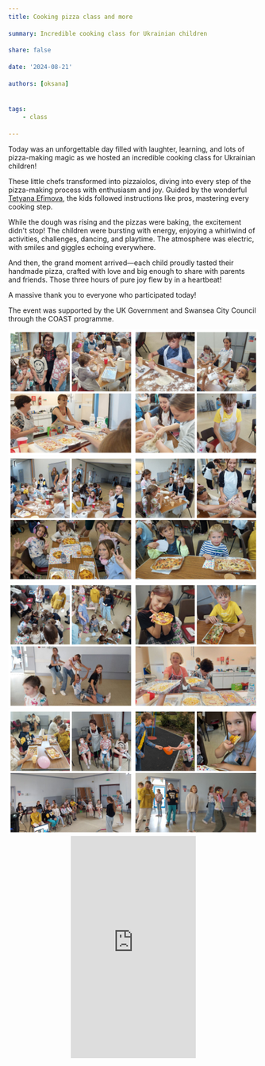 ```yaml
---
title: Cooking pizza class and more

summary: Incredible cooking class for Ukrainian children

share: false

date: '2024-08-21' 

authors: [oksana]


tags:
    - class
    
---
```


Today was an unforgettable day filled with laughter, learning, and lots of pizza-making magic as we hosted an incredible cooking class for Ukrainian children! 

These little chefs transformed into pizzaiolos, diving into every step of the pizza-making process with enthusiasm and joy. Guided by the wonderful <a href="https://www.facebook.com/profile.php?id=100065221683874" target="_blank">Tetyana Efimova</a>, the kids followed instructions like pros, mastering every cooking step.

While the dough was rising and the pizzas were baking, the excitement didn't stop! The children were bursting with energy, enjoying a whirlwind of activities, challenges, dancing, and playtime. The atmosphere was electric, with smiles and giggles echoing everywhere.

And then, the grand moment arrived—each child proudly tasted their handmade pizza, crafted with love and big enough to share with parents and friends. Those three hours of pure joy flew by in a heartbeat!

A massive thank you to everyone who participated today! 

The event was supported by the UK Government and Swansea City Council through the COAST programme.

<div style="margin-top: 0; text-align: center;"><img src="pizza-7.jpg" alt="pizza cooking class" width="50%" style="display: inline; margin-top: 0;"/><img src="pizza-8.jpg" alt="pizza cooking class" width="50%" style="display: inline; margin-top: 0;"/></div>

<div style="margin-top: 0; text-align: center;"><img src="pizza-1.jpg" alt="pizza cooking class" width="50%" style="display: inline; margin-top: 0;"/><img src="pizza-2.jpg" alt="pizza cooking class" width="50%" style="display: inline; margin-top: 0;"/></div>

<div style="margin-top: 0; text-align: center;"><img src="pizza-3.jpg" alt="pizza cooking class" width="50%" style="display: inline; margin-top: 0;"/><img src="pizza-4.jpg" alt="pizza cooking class" width="50%" style="display: inline; margin-top: 0;"/></div>

<div style="margin-top: 0; text-align: center;"><img src="pizza-5.jpg" alt="pizza cooking class" width="50%" style="display: inline; margin-top: 0;"/><img src="pizza-6.jpg" alt="pizza cooking class" width="50%" style="display: inline; margin-top: 0;"/></div>



<div style="display: flex; justify-content: center; align-items: center; height: 100%; width: 100%;">
    <div style="position: relative; width: 50%; height: 0; padding-bottom: 88.89%;">
        <iframe src="https://www.youtube.com/embed/lUBphAFnphc" style="position: absolute; top: 0; left: 0; width: 100%; height: 100%;" frameborder="0" allow="accelerometer; autoplay; clipboard-write; encrypted-media; gyroscope; picture-in-picture" allowfullscreen></iframe>
    </div>
</div> 